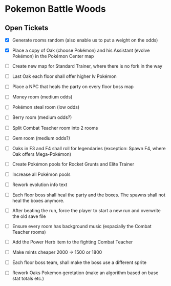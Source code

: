 # Pokemon Battle Woods

## Open Tickets
- [x] Generate rooms random (also enable us to put a weight on the odds)
- [x] Place a copy of Oak (choose Pokémon) and his Assistant (evolve Pokémon) in the Pokémon Center map
- [ ] Create new map for Standard Trainer, where there is no fork in the way
- [ ] Last Oak each floor shall offer higher lv Pokémon
- [ ] Place a NPC that heals the party on every floor boss map
- [ ] Money room (medium odds)
- [ ] Pokémon steal room (low odds)
- [ ] Berry room (medium odds?)
- [ ] Split Combat Teacher room into 2 rooms
- [ ] Gem room (medium odds?)
- [ ] Oaks in F3 and F4 shall roll for legendaries (exception: Spawn F4, where Oak offers Mega-Pokémon)
- [ ] Create Pokémon pools for Rocket Grunts and Elite Trainer
- [ ] Increase all Pokémon pools
- [ ] Rework evolution info text
- [ ] Each floor boss shall heal the party and the boxes. The spawns shall not heal the boxes anymore.
- [ ] After beating the run, force the player to start a new run and overwrite the old save file
- [ ] Ensure every room has background music (espacially the Combat Teacher rooms)
- [ ] Add the Power Herb item to the fighting Combat Teacher
- [ ] Make mints cheaper 2000 -> 1500 or 1800
- [ ] Each floor boss team, shall make the boss use a different sprite
- [ ] Rework Oaks Pokemon geretation (make an algorithm based on base stat totals etc.)

